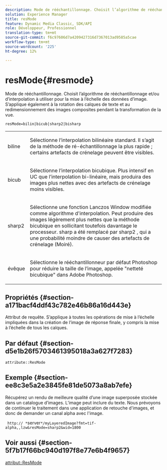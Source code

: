 ```yaml
---
description: Mode de rééchantillonnage. Choisit l’algorithme de rééchantillonnage et/ou d’interpolation à utiliser pour la mise à l’échelle des données d’image. S’applique également à la rotation des calques de texte et au redimensionnement des images composites pendant la transformation de la vue.
solution: Experience Manager
title: resMode
feature: Dynamic Media Classic, SDK/API
role: Développeur, Professionnel
translation-type: tm+mt
source-git-commit: f6c97606d7a4209427316d7367013ad9585a5cae
workflow-type: tm+mt
source-wordcount: '225'
ht-degree: 12%

---
```



# resMode{#resmode}

Mode de rééchantillonnage. Choisit l’algorithme de rééchantillonnage et/ou d’interpolation à utiliser pour la mise à l’échelle des données d’image. S’applique également à la rotation des calques de texte et au redimensionnement des images composites pendant la transformation de la vue.

`resMode=bilin|bicub|sharp2|bisharp`

<table id="table_FD658AC521E24EB9ADBB87F98549BC3B"> 
 <tbody> 
  <tr> 
   <td colname="col1"> <p> <span class="codeph"> biline  </span> </p> </td> 
   <td colname="col2"> <p>Sélectionne l’interpolation bilinéaire standard. Il s’agit de la méthode de ré-échantillonnage la plus rapide ; certains artefacts de crénelage peuvent être visibles. </p> </td> 
  </tr> 
  <tr> 
   <td colname="col1"> <p> <span class="codeph"> bicub  </span> </p> </td> 
   <td colname="col2"> <p>Sélectionne l’interpolation bicubique. Plus intensif en UC que l’interpolation bi-linéaire, mais produira des images plus nettes avec des artefacts de crénelage moins visibles. </p> </td> 
  </tr> 
  <tr> 
   <td colname="col1"> <p> <span class="codeph"> sharp2  </span> </p> </td> 
   <td colname="col2"> <p>Sélectionne une fonction Lanczos Window modifiée comme algorithme d'interpolation. Peut produire des images légèrement plus nettes que la méthode bicubique en sollicitant toutefois davantage le processeur. <span class="codeph"> sharp  </span> a été remplacé par  <span class="codeph"> sharp2  </span>, qui a une probabilité moindre de causer des artefacts de crénelage (Moiré). </p> </td> 
  </tr> 
  <tr> 
   <td colname="col1"> <p> <span class="codeph"> évêque  </span> </p> </td> 
   <td colname="col2"> <p>Sélectionne le rééchantillonneur par défaut Photoshop pour réduire la taille de l’image, appelée "netteté bicubique" dans Adobe Photoshop. </p> </td> 
  </tr> 
 </tbody> 
</table>

## Propriétés {#section-a171bacf4ddf43c782e46b86a16d443e}

Attribut de requête. S’applique à toutes les opérations de mise à l’échelle impliquées dans la création de l’image de réponse finale, y compris la mise à l’échelle de tous les calques.

## Par défaut {#section-d5e1b26f5703461395018a3a627f7283}

`attribute::ResMode`

## Exemple {#section-ee8c3e5a2e3845fe81de5073a8ab7efe}

Récupérez un rendu de meilleure qualité d’une image superposée stockée dans un catalogue d’images. L’image peut inclure du texte. Nous prévoyons de continuer le traitement dans une application de retouche d&#39;images, et donc de demander un canal alpha avec l&#39;image.

` http:// *`server`*/myLayeredImage?fmt=tif-alpha,,lzw&resMode=sharp2&wid=1800`

## Voir aussi {#section-5f7b17f66bc940d197f8e77e6b4f9657}

[attribut::ResMode](../../../../../is-api/image-catalog/image-serving-api-ref/c-image-catalog-reference/c-attributes-reference/r-is-cat-resmode.md#reference-609095ef568743a086f28d87c54dafa2)
